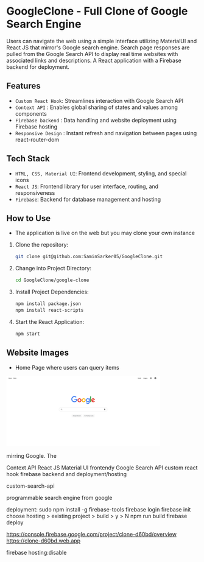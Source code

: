 # GoogleClone - Full Clone of Google Search Engine

Users can navigate the web using a simple interface utilizing MaterialUI and React JS that mirror's Google search engine. Search page responses are pulled from the Google Search API to display real time websites with associated links and descriptions. A React application with a Firebase backend for deployment.

## Features

- `Custom React Hook`: Streamlines interaction with Google Search API
- `Context API` : Enables global sharing of states and values among components
- `Firebase backend` : Data handling and website deployment using Firebase hosting
- `Responsive Design` : Instant refresh and navigation between pages using react-router-dom


## Tech Stack

- `HTML, CSS, Material UI`: Frontend development, styling, and special icons
- `React JS`: Frontend library for user interface, routing, and responsiveness
- `Firebase`: Backend for database management and hosting


## How to Use

- The application is live on the web but you may clone your own instance

1. Clone the repository:
   ```bash
   git clone git@github.com:SaminSarker05/GoogleClone.git
   ```
2. Change into Project Directory:
   ```bash
   cd GoogleClone/google-clone
   ```
3. Install Project Dependencies:
   ```bash
   npm install package.json
   npm install react-scripts
   ```
4. Start the React Application:
   ```bash
   npm start
   ```

## Website Images

- Home Page where users can query items
<img src="https://github.com/SaminSarker05/GoogleClone/blob/main/images/home.png" width=80%>








mirring Google. The 



Context API
React JS
Material UI frontendy
Google Search API
custom react hook
firebase backend and deployment/hosting

custom-search-api

programmable search engine from google


deployment:
sudo npm install -g firebase-tools
firebase login
firebase init
choose hosting > existing project > build > y > N
npm run build
firebase deploy

https://console.firebase.google.com/project/clone-d60bd/overview
https://clone-d60bd.web.app

firebase hosting:disable
